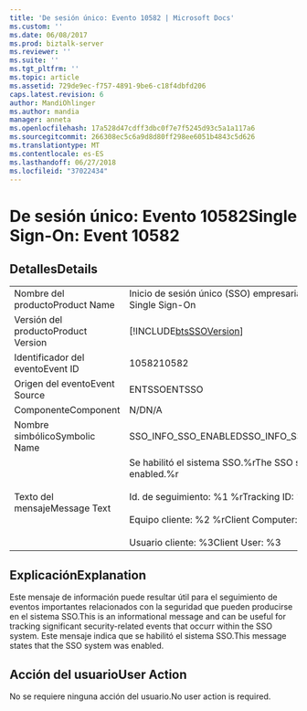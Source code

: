 ```yaml
---
title: 'De sesión único: Evento 10582 | Microsoft Docs'
ms.custom: ''
ms.date: 06/08/2017
ms.prod: biztalk-server
ms.reviewer: ''
ms.suite: ''
ms.tgt_pltfrm: ''
ms.topic: article
ms.assetid: 729de9ec-f757-4891-9be6-c18f4dbfd206
caps.latest.revision: 6
author: MandiOhlinger
ms.author: mandia
manager: anneta
ms.openlocfilehash: 17a528d47cdff3dbc0f7e7f5245d93c5a1a117a6
ms.sourcegitcommit: 266308ec5c6a9d8d80ff298ee6051b4843c5d626
ms.translationtype: MT
ms.contentlocale: es-ES
ms.lasthandoff: 06/27/2018
ms.locfileid: "37022434"
---
```

# <a name="single-sign-on-event-10582"></a><span data-ttu-id="a199e-102">De sesión único: Evento 10582</span><span class="sxs-lookup"><span data-stu-id="a199e-102">Single Sign-On: Event 10582</span></span>
## <a name="details"></a><span data-ttu-id="a199e-103">Detalles</span><span class="sxs-lookup"><span data-stu-id="a199e-103">Details</span></span>  
  
|                 |                                                                                                                           |
|-----------------|---------------------------------------------------------------------------------------------------------------------------|
|  <span data-ttu-id="a199e-104">Nombre del producto</span><span class="sxs-lookup"><span data-stu-id="a199e-104">Product Name</span></span>   |                                                 <span data-ttu-id="a199e-105">Inicio de sesión único (SSO) empresarial</span><span class="sxs-lookup"><span data-stu-id="a199e-105">Enterprise Single Sign-On</span></span>                                                 |
| <span data-ttu-id="a199e-106">Versión del producto</span><span class="sxs-lookup"><span data-stu-id="a199e-106">Product Version</span></span> |                                [!INCLUDE[btsSSOVersion](../includes/btsssoversion-md.md)]                                 |
|    <span data-ttu-id="a199e-107">Identificador del evento</span><span class="sxs-lookup"><span data-stu-id="a199e-107">Event ID</span></span>     |                                                           <span data-ttu-id="a199e-108">10582</span><span class="sxs-lookup"><span data-stu-id="a199e-108">10582</span></span>                                                           |
|  <span data-ttu-id="a199e-109">Origen del evento</span><span class="sxs-lookup"><span data-stu-id="a199e-109">Event Source</span></span>   |                                                          <span data-ttu-id="a199e-110">ENTSSO</span><span class="sxs-lookup"><span data-stu-id="a199e-110">ENTSSO</span></span>                                                           |
|    <span data-ttu-id="a199e-111">Componente</span><span class="sxs-lookup"><span data-stu-id="a199e-111">Component</span></span>    |                                                            <span data-ttu-id="a199e-112">N/D</span><span class="sxs-lookup"><span data-stu-id="a199e-112">N/A</span></span>                                                            |
|  <span data-ttu-id="a199e-113">Nombre simbólico</span><span class="sxs-lookup"><span data-stu-id="a199e-113">Symbolic Name</span></span>  |                                                   <span data-ttu-id="a199e-114">SSO_INFO_SSO_ENABLED</span><span class="sxs-lookup"><span data-stu-id="a199e-114">SSO_INFO_SSO_ENABLED</span></span>                                                    |
|  <span data-ttu-id="a199e-115">Texto del mensaje</span><span class="sxs-lookup"><span data-stu-id="a199e-115">Message Text</span></span>   | <span data-ttu-id="a199e-116">Se habilitó el sistema SSO.%r</span><span class="sxs-lookup"><span data-stu-id="a199e-116">The SSO system was enabled.%r</span></span><br /><br /> <span data-ttu-id="a199e-117">Id. de seguimiento: %1 %r</span><span class="sxs-lookup"><span data-stu-id="a199e-117">Tracking ID: %1%r</span></span><br /><br /> <span data-ttu-id="a199e-118">Equipo cliente: %2 %r</span><span class="sxs-lookup"><span data-stu-id="a199e-118">Client Computer: %2%r</span></span><br /><br /> <span data-ttu-id="a199e-119">Usuario cliente: %3</span><span class="sxs-lookup"><span data-stu-id="a199e-119">Client User: %3</span></span> |
  
## <a name="explanation"></a><span data-ttu-id="a199e-120">Explicación</span><span class="sxs-lookup"><span data-stu-id="a199e-120">Explanation</span></span>  
 <span data-ttu-id="a199e-121">Este mensaje de información puede resultar útil para el seguimiento de eventos importantes relacionados con la seguridad que pueden producirse en el sistema SSO.</span><span class="sxs-lookup"><span data-stu-id="a199e-121">This is an informational message and can be useful for tracking significant security-related events that occurr within the SSO system.</span></span> <span data-ttu-id="a199e-122">Este mensaje indica que se habilitó el sistema SSO.</span><span class="sxs-lookup"><span data-stu-id="a199e-122">This message states that the SSO system was enabled.</span></span>  
  
## <a name="user-action"></a><span data-ttu-id="a199e-123">Acción del usuario</span><span class="sxs-lookup"><span data-stu-id="a199e-123">User Action</span></span>  
 <span data-ttu-id="a199e-124">No se requiere ninguna acción del usuario.</span><span class="sxs-lookup"><span data-stu-id="a199e-124">No user action is required.</span></span>